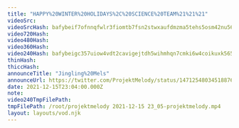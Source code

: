 ```yaml
---
title: "HAPPY%20WINTER%20HOLIDAYS%2C%20SCIENCE%20TEAM%21%21%21"
videoSrc: 
videoSrcHash: bafybeif7ofnnqfwlr3fiomtb7fsn2stwxaufdmzma5tehs5osm42nu5654?filename=projektmelody-chaturbate-20211215T230400Z-source.mp4
video720Hash: 
video480Hash: 
video360Hash: 
video240Hash: bafybeigc357uiow4vdt2cavigejtdh5wihmhqn7cmki6w4coikuxk5654a?filename=projektmelody-chaturbate-20211215T230400Z-240p.mp4
thinHash: 
thiccHash: 
announceTitle: "Jingling%20Mels"
announceUrl: https://twitter.com/ProjektMelody/status/1471254803451887625
date: 2021-12-15T23:04:00.000Z
note: 
video240TmpFilePath: 
tmpFilePath: /root/projektmelody 2021-12-15 23_05-projektmelody.mp4
layout: layouts/vod.njk
---
```

